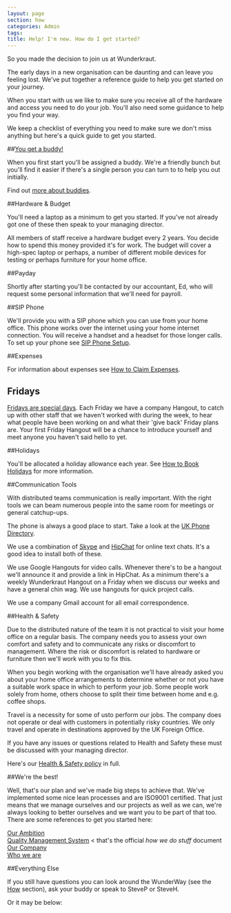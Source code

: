 ```yaml
---
layout: page
section: how
categories: Admin
tags:
title: Help! I'm new. How do I get started?
---
```

So you made the decision to join us at Wunderkraut.

The early days in a new organisation can be daunting and can leave you feeling lost. We've put together a reference guide to help you get started on your journey.

When you start with us we like to make sure you receive all of the hardware and access you need to do your job. You'll also need some guidance to help you find your way.

We keep a checklist of everything you need to make sure we don't miss anything but here's a quick guide to get you started.

##[You get a buddy!](/how/new-starter/buddies/)

When you first start you'll be assigned a buddy. We're a friendly bunch but you'll find it easier if there's a single person you can turn to to help you out initially.

Find out [more about buddies](/how/new-starter/buddies/).

##Hardware & Budget

You'll need a laptop as a minimum to get you started. If you've not already got one of these then speak to your managing director.

All members of staff receive a hardware budget every 2 years. You decide how to spend this money provided it's for work. The budget will cover a high-spec laptop or perhaps, a number of different mobile devices for testing or perhaps furniture for your home office.

##Payday

Shortly after starting you'll be contacted by our accountant, Ed, who will request some personal information that we'll need for payroll.

##SIP Phone

We'll provide you with a SIP phone which you can use from your home office. This phone works over the internet using your home internet connection. You will receive a handset and a headset for those longer calls. To set up your phone see <a href="/how/sip-phone-setup/">SIP Phone Setup</a>.

##Expenses

For information about expenses see [How to Claim Expenses](/how/how-claim-expenses/).


## Fridays

[Fridays are special days](/how/fridays/). Each Friday we have a company Hangout, to catch up with other staff that we haven't worked with during the week, to hear what people have been working on and what their 'give back' Friday plans are. Your first Friday Hangout will be a chance to introduce yourself and meet anyone you haven't said hello to yet.


##Holidays

You'll be allocated a holiday allowance each year. See <a href="/how/how-to-book-holidays/">How to Book Holidays</a> for more information.

##Communication Tools

With distributed teams communication is really important. With the right tools we can beam numerous people into the same room for meetings or general catchup-ups.

The phone is always a good place to start. Take a look at the <a href="/the-team/wr-phone-directory/">UK Phone Directory</a>.

We use a combination of <a href="http://www.skype.com/en/">Skype</a> and <a href="https://www.hipchat.com">HipChat</a> for online text chats. It's a good idea to install both of these.

We use Google Hangouts for video calls. Whenever there's to be a hangout we'll announce it and provide a link in HipChat. As a minimum there's a weekly Wunderkraut Hangout on a Friday when we discuss our weeks and have a general chin wag. We use hangouts for quick project calls.

We use a company Gmail account for all email correspondence.

##Health & Safety

Due to the distributed nature of the team it is not practical to visit your home office on a regular basis. The company needs you to assess your own comfort and safety and to communicate any risks or discomfort to management. Where the risk or discomfort is related to hardware or furniture then we'll work with you to fix this.

When you begin working with the organisation we'll have already asked you about your home office arrangements to determine whether or not you have a suitable work space in which to perform your job. Some people work solely from home, others choose to split their time between home and e.g. coffee shops.

Travel is a necessity for some of usto perform our jobs. The company does not operate or deal with customers in potentially risky countries. We only travel and operate in destinations approved by the UK Foreign Office.

If you have any issues or questions related to Health and Safety these must be discussed with your managing director.

Here's our <a href="/company/health-and-safety/">Health & Safety policy</a> in full.


##We're the best!

Well, that's our plan and we've made big steps to achieve that. We've implemented some nice lean processes and are ISO9001 certified. That just means that we manage ourselves and our projects as well as we can, we're always looking to better ourselves and we want you to be part of that too. There are some references to get you started here:

<a href="/company/ambition/">Our Ambition</a><br/>
<a href="/company/qms/">Quality Management System</a> < that's the official *how we do stuff* document<br/>
<a href="/company/">Our Company</a><br/>
<a href="/the-team/">Who we are</a>

##Everything Else

If you still have questions you can look around the WunderWay (see the <a href="/how/">How</a> section), ask your buddy or speak to SteveP or SteveH.

Or it may be below:<a name="questions" id="questions"></a>
